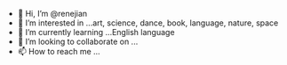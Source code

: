 - 👋 Hi, I’m @renejian
- 👀 I’m interested in ...art, science, dance, book, language, nature, space
- 🌱 I’m currently learning ...English language 
- 💞️ I’m looking to collaborate on ...
- 📫 How to reach me ...

<!---
renejian/renejian is a ✨ special ✨ repository because its `README.md` (this file) appears on your GitHub profile.
You can click the Preview link to take a look at your changes.
--->
